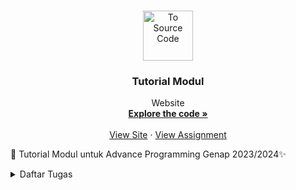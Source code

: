 <a name="readme-top"></a>

<br />
<div align="center">
  <a href="https://github.com/SamuelTanielM/eshop">
    <img src="pictures/logo_hae.png" alt="To Source Code" width="80" height="80">
  </a>

<h3 align="center">Tutorial Modul</h3>

  <p align="center">
    Website
    <br />
    <a href="https://github.com/SamuelTanielM/eshop"><strong>Explore the code »</strong></a>
    <br />
    <br />
    <a href="https://eshop-samuelt-adpro.koyeb.app">View Site</a>
    ·
    <a href="https://scele.cs.ui.ac.id/course/view.php?id=3747">View Assignment</a>
  </p>
</div>


🏪 Tutorial Modul untuk Advance Programming Genap 2023/2024✨
<details>
  <summary>Daftar Tugas</summary>
  <ol>
      
<hr>
      <details>
      <summary><a href="#tugas-2">Tutorial / Module 1 | ⭐ Coding Standards</a></summary>

<hr>
<hr>
<!-- #TODO:>>>:TODO:>>>:TODO:>>>:TODO:>>>:TODO:>>>:TODO:>>>:TODO:>>>:TODO:>>>:TODO:>>>:TODO:>>>:TODO:>>>:TODO:>>>:TODO:>>>:TODO:>>>:TODO:>>>:TODO:>>>:TODO:>>>:TODO:>>>:TODO:>>>:TODO:>>>:TODO:>>>:TODO:>>>:TODO:>>>:TODO:>>>:TODO:>>>:TODO:>>>:TODO:>>>:TODO:>>>:TODO:>>>:TODO:>>>:TODO:>>>: TABLE OF CONTENTS -->
<h3 align="center">Tutorial / Module 1 | ⭐ Coding Standards</h3>   

<a name="tugas-9"></a>
<details>
<summary>Table of Contents</summary>
<ol>
  <li>
    <a href="#reflection-1-1">Reflection 1</a>
  </li>
  <li>
    <a href="#reflection-1-2">Reflection 2</a>
  </li>

</ol>
</details>



<!-- ABOUT THE PROJECT -->
<a name="reflection-1-1"></a>
## Reflection 1

You already implemented two new features using Spring Boot. Check again your source code and evaluate the coding standards that you have learned in this module. Write clean code principles and secure coding practices that have been applied to your code.  If you find any mistake in your source code, please explain how to improve your code. Please write your reflection inside the repository's README.md file.

(mohon maaf kalau Inggris saya jelek) I've learned that the module for this project provides a good basis for coding practices and clean code principles. Following the module and its style of coding, I've improved in noticing and connecting the relationship between files. Albeit, I still found it pretty inconvenient to create many files and track or change them when there's a problem occurred. Not only that, the IDE is new to me, and it's challenging to get used to since it doesn't have a good display, missing shortcuts, and lag. So I have to just get used to it first, then realize it provides much more than VS Code, it tells where the problems are in different files easily. 

Since clean code principles are somewhat dependent on a programmer's preference, I don't think it matches my way of reading the lines from the code. I usually use a highlight extension in VSCode, which highlights the comments and important codes to easily help me read it, making it easy to create long lines of code without getting confused, but since this is a learning opportunity, I'll try my best to suit myself coding using the principles.


<p align="right">(<a href="#readme-top">back to top</a>)</p>

<hr>

<!-- ABOUT THE PROJECT -->
<a name="reflection-1-2"></a>
## Reflection 2

1. After writing the unit test, how do you feel? How many unit tests should be made in a class? How to make sure that our unit tests are enough to verify our program? It would be good if you learned about code coverage. Code coverage is a metric that can help you understand how much of your source is tested. If you have 100% code coverage, does that mean your code has no bugs or errors? 

I think the tests are more required in more complex projects. The tests in my program don't differ from testing it manually rendering it useless and less efficient, but I can see that once the project gets more complex, the tests will be very helpful. 

To make sure that the unit tests are enough to verify the program is by trying out many different situations that the program is not intended to, therefore, you can easily find bugs and errors. It doesn't mean that code has no bugs or errors if it has 100% code coverage, there are many ways to break the code from what the code can handle. Although, if it's a simple project, maybe it could have no bugs or errors, but there may be errors or bugs that haven't been found or known to cause yet.

2. Suppose that after writing the CreateProductFunctionalTest.java along with the corresponding test case, you were asked to create another functional test suite that verifies the number of items in the product list. You decided to create a new Java class similar to the prior functional test suites with the same setup procedures and instance variables. What do you think about the cleanliness of the code of the new functional test suite? Will the new code reduce the code quality? Identify the potential clean code issues, explain the reasons, and suggest possible improvements to make the code cleaner! Please write your reflection inside the repository's README.md file.

I think it will clutter the test files too much, if you need to create a new file only for several items especially if you keep track of the number of items, creating the program in the same file can be better. For example, after creating the product, add another test if the number of items is increased or not and verify it. Creating the same setup procedures and instance variables for every test in the future could potentially slow down the time it took to test the project. 

The cleanliness of the code will probably look good, but navigating the projects with other codes will be hard. The new code wouldn't reduce the code quality, since it has the same setup, perhaps if the setup before is already bad, then it will be bad, but if it's good, then probably not. If we're talking about the test file quality then probably yes, but ultimately not, since it can provide for future tests that can be created or occur with relatable problems. The potential clean code issues are the new functional test is not as good as the prior, it doesn't provide readability of the code, efficiency while maintaining trackability, and many more. 

The possible improvements are as such:
- make sure the code is readable for everyone, especially on the team
- it is trackable for any potential problems that may occur
- efficient with the code
- if the test can be run in the same file as another test and can cut down the time, then it's probably better to create it in the same file


<p align="right">(<a href="#readme-top">back to top</a>)</p>

<hr>


</details>

<hr>
      <details>
      <summary><a href="#tugas-2">Tutorial / Module 2 | ⭐ CI/CD</a></summary>

<hr>
<hr>
<!-- #TODO:>>>:TODO:>>>:TODO:>>>:TODO:>>>:TODO:>>>:TODO:>>>:TODO:>>>:TODO:>>>:TODO:>>>:TODO:>>>:TODO:>>>:TODO:>>>:TODO:>>>:TODO:>>>:TODO:>>>:TODO:>>>:TODO:>>>:TODO:>>>:TODO:>>>:TODO:>>>:TODO:>>>:TODO:>>>:TODO:>>>:TODO:>>>:TODO:>>>:TODO:>>>:TODO:>>>:TODO:>>>:TODO:>>>:TODO:>>>:TODO:>>>: TABLE OF CONTENTS -->
<h3 align="center">Refleksi Module 2 | ⭐ CI/CD</h3>   

<a name="tugas-9"></a>
<details>
<summary>Table of Contents</summary>
<ol>
  <li>
    <a href="#code-quality">Code quality issue(s)</a>
  </li>
  <li>
    <a href="#ci-cd">Met the definition of Continuous Integration and Continuous Deployment</a>
  </li>
  <li>
    <a href="#bonus">Met the definition of Continuous Integration and Continuous Deployment</a>
  </li>

</ol>
</details>



<!-- ABOUT THE PROJECT -->
<a name="code-quality"></a>
## Code quality issue(s)

List the code quality issue(s) that you fixed during the exercise and explain your strategy on fixing them!

- Unused import 'org.springframework.boot.test.mock.mockito.MockBean'


  ada banyak dalam file yang mengimport library dan tidak digunakan, solusinya saya kunjungi setiap file dan menghilangan setiap library yang tidak digunakan sehingga ketika dimerge ke main sudah hilang masalah tersebut, dengan demikian unused import tersebut mengurangi beban import library pada setiap kode

- Document empty method body

  terdapat method yang tidak ada penjelasan saya tambahkan comment untuk menjelaskan fungsinya sehingga menghindari fungsi yang tidak memiliki penjelasan dan kedepannya dapat digunakan oleh pengguna lain dengan mudah dan dapat dimengerti

- Position literals first in String comparisons

  mengerti apa maksudnya dan tujuannya untuk menghindari nullpointerexception, dan mengganti setiap masalah tersebut 
dari
if (columns.size() > 0 && columns.get(0).getText().equals("Product Name"))

  menjadi

  if (columns.size() > 0 && "Product Name".equals(columns.get(0).getText()))

- Unnecessary modifier 'public' on method 'delete': the method is declared in an interface type

  dengan menghilangkan segala public pada tiap method create, findall, delete, findbyid, dan update, sehingga lebih baik kodenya

- The JUnit 5 test method name 'delete_ShouldReturnDeletedProduct' doesn't match '[a-z][a-zA-Z0-9]*'

  dengan mengganti semua yang tidak camel case mengikuti camel case

- Substitute calls to size() == 0 (or size() != 0, size() > 0, size() < 1) with calls to isEmpty()
  
  mengganti size > 0 dengan !empty

<p align="right">(<a href="#readme-top">back to top</a>)</p>

<hr>

<a name="ci-cd"></a>
## Met the definition of Continuous Integration and Continuous Deployment

Look at your CI/CD workflows (GitHub)/pipelines (GitLab). Do you think the current implementation has met the definition of Continuous Integration and Continuous Deployment? Explain the reasons (minimum 3 sentences)!

Workflows CI/CD yang digunakan pada kode saya yaitu PMD (Project Mess Detector) untuk menganalisis basis kode untuk potensi masalah dan mematuhi code conventions, supaya kodenya saya efektif dalam hal maintainabilitas dan kejelasan.

Selain itu, dengan mengikuti modul saya telah menerapkan Scorecard supply chain analysis tool untuk mengevaluasi dan mengoptimalkan proses proses supply chain, sehingga dari data yang terkumpul saya bisa meningkatkan efisiensi dan mengurangi cost.

Dalam bagian CD, saya juga telah mendeploy aplikasi saya di Koyeb, yang memungkinkan skalabilitas dan ketersediaan yang lancar. CI/CD ini dikonfigurasi untuk memantau cabang master, secara otomatis memicu build, testing, dan juga deployment ketika ada perubahan kode. Sehingga kode sudah aman dan dideploy dengan mulus. [Link Deployment](https://eshop-samuelt-adpro.koyeb.app)

Dengan demikian, implementasi CI/CD saya, dikombinasikan dengan alat-alat seperti PMD, Scorecard, dan deployment di Koyeb, memungkinkan saya untuk mempertahankan tingkat kualitas kode yang tinggi, mengoptimalkan proses supply chain, dan menghasilkan aplikasi yang terus menerus bagus kedepannya.


<p align="right">(<a href="#readme-top">back to top</a>)</p>

<hr>

<a name="bonus"></a>
## Bonus

Code coverage saya gunakan https://github.com/marketplace/actions/jacoco-reporter

dan dapat dicek pada [Github Action](https://github.com/SamuelTanielM/tutorial-1/actions/runs/7900930327/job/21563618793) 

<p align="right">(<a href="#readme-top">back to top</a>)</p>

<hr>


</details>

<hr>
      <details>
      <summary><a href="#tugas-2">Tutorial / Module 3 | ⭐ OO Principles & Software Maintainability</a></summary>

<hr>
<hr>
<!-- #TODO:>>>:TODO:>>>:TODO:>>>:TODO:>>>:TODO:>>>:TODO:>>>:TODO:>>>:TODO:>>>:TODO:>>>:TODO:>>>:TODO:>>>:TODO:>>>:TODO:>>>:TODO:>>>:TODO:>>>:TODO:>>>:TODO:>>>:TODO:>>>:TODO:>>>:TODO:>>>:TODO:>>>:TODO:>>>:TODO:>>>:TODO:>>>:TODO:>>>:TODO:>>>:TODO:>>>:TODO:>>>:TODO:>>>:TODO:>>>:TODO:>>>: TABLE OF CONTENTS -->
<h3 align="center">Reflection</h3>   

<a name="tugas-9"></a>
<details>
<summary>Table of Contents</summary>
<ol>
  <li>
    <a href="#principles">Principles applied to project</a>
  </li>
  <li>
    <a href="#benefits">Benefits of applying SOLID principles and example</a>
  </li>
  <li>
    <a href="#disadvantages">Disadvantages if you do not apply SOLID principles to your project and example</a>
  </li>

</ol>
</details>



<!-- ABOUT THE PROJECT -->
<a name="principles"></a>
## Principles applied to project

- Separation of Concerns:

  memisahkan kelas-kelas Car dan Product ke dalam file-file terpisah, membantu pemeliharaan dan kejelasan dengan memfokuskan pada fungsionalitas tertentu di setiap file.

- Interface Segregation Principle (ISP): 

  implementasikan interface CarRepository dan ProductRepository, untuk bergantung hanya pada metode-metode yang digunakan, supaya fleksibilitas dan skalabilitas.

- Single Responsibility Principle (SRP): 

  setiap kelas dalam proyek memiliki satu tanggung jawab saja, seperti operasi akses data untuk repository dan definisi model untuk kelas-kelas Car dan Product.

- Open/Closed Principle (OCP): 

  mengkode ke interface (CarRepository dan ProductRepository), proyek terbuka untuk perluasan melalui penambahan implementasi baru sementara tertutup untuk modifikasi pada kode yang sudah ada.

<p align="right">(<a href="#readme-top">back to top</a>)</p>

<hr>

<!-- ABOUT THE PROJECT -->
<a name="benefits"></a>
## Benefits of applying SOLID principles and example

- Pemeliharaan: 

  SRP seperti pada nomor sebelumnya membuat lebih mudah memahami, memperbarui, dan memelihara program. Sehingga pas kita mau buat fitur baru perlu ditambahkan ke CarRepository, kita dapat fokus hanya pada memodifikasi kelas tersebut tanpa memengaruhi bagian lain

- Fleksibilitas: 

  implementasi interface dan mematuhi ISP memungkinkan untuk pertukaran implementasi dengan mudah. Misalnya, jika mekanisme penyimpanan data untuk Car perlu diubah, hanya implementasi CarRepository yang perlu dimodifikasi, sementara bagian lain dari tidak terpengaruh.

- Testabilitas: 

  Mengiktui prinicple SRP dan pemisahan tanggung jawab, komponen-komponen individu dari sistem menjadi lebih mudah diuji. Misalnya, unit test dapat ditulis khusus untuk implementasi CarRepository atau ProductRepository tanpa perlu menguji seluruh sistem.

<p align="right">(<a href="#readme-top">back to top</a>)</p>

<hr>

<!-- ABOUT THE PROJECT -->
<a name="disadvantages"></a>
## Disadvantages if you do not apply SOLID principles to your project and example

- Duplikasi Kode: 

  Jika kita tidak mengiktu principle SRP, program dapat menjadi bengkak dan berisi kode yang berlogika sama/duplikat. Misalnya, jika ada kode untuk ngakses data tapi tersebar di berbagai file lain daripada terpusat di repository, jadi redundant karena banyak serupa diulangi di banyak file lain.

- Keterikatan yang Ketat: 

  kalau tidak mengikuti OCP dan DIP dapat menyebabkan dependent yang ketat antara file-file yang berbeda dari sistem. Misalnya, jika kelas-kelas langsung bergantung pada implementasi konkret daripada abstraksi, membuat perubahan pada satu bagian dari sistem mungkin memerlukan modifikasi pada beberapa bagian lain, sehingga jadi sulit di maintain.

- Kesulitan dalam Skalabilitas: 

  tanpa mematuhi ISP, menambahkan fungsionalitas baru ke file-file yang sudah ada mungkin memerlukan modifikasi pada interface dan implementasinya, memengaruhi bagian lain dari sistem. Misalnya, jika sebuah kelas mengimplementasikan interface yang besar dengan banyak metode, menambahkan metode baru ke antarmuka tersebut mungkin memaksa semua kelas yang mengimplementasikannya untuk memberikan implementasi, bahkan jika mereka tidak membutuhkannya. Hal ini dapat menyebabkan perubahan kode yang tidak perlu dan potensi bug.

<p align="right">(<a href="#readme-top">back to top</a>)</p>

<hr>


</details>

<hr>
      <details>
      <summary><a href="#tugas-2">Tutorial / Module ? | ⭐ ?</a></summary>

<hr>
<hr>
<!-- #TODO:>>>:TODO:>>>:TODO:>>>:TODO:>>>:TODO:>>>:TODO:>>>:TODO:>>>:TODO:>>>:TODO:>>>:TODO:>>>:TODO:>>>:TODO:>>>:TODO:>>>:TODO:>>>:TODO:>>>:TODO:>>>:TODO:>>>:TODO:>>>:TODO:>>>:TODO:>>>:TODO:>>>:TODO:>>>:TODO:>>>:TODO:>>>:TODO:>>>:TODO:>>>:TODO:>>>:TODO:>>>:TODO:>>>:TODO:>>>:TODO:>>>: TABLE OF CONTENTS -->
<h3 align="center">Tugas 9: Integrasi Layanan Web Django dengan Aplikasi Flutter</h3>   

<a name="tugas-9"></a>
<details>
<summary>Table of Contents</summary>
<ol>
  <li>
    <a href="#pengambilan-json">pengambilan data JSON tanpa membuat model terlebih dahulu</a>
  </li>
  <li>
    <a href="#cookie-request">fungsi dari CookieRequest dan mengapa instance CookieRequest perlu untuk dibagikan ke semua komponen di aplikasi Flutter</a>
  </li>
  <li>
    <a href="#mekanisme-fetch">mekanisme pengambilan data dari JSON hingga dapat ditampilkan pada Flutter</a>
  </li>
  <li>
    <a href="#mekanisme-auth">mekanisme autentikasi dari input data akun pada Flutter ke Django hingga selesainya proses autentikasi oleh Django dan tampilnya menu pada Flutter.</a>
  </li>
  <li>
    <a href="#widget-dipakai">widget yang kamu dipakai pada tugas ini</a>
  </li>

  <li>
    <a href="#checklist9">implementasi checklist</a>
  </li>

</ol>
</details>



<!-- ABOUT THE PROJECT -->
<a name="pengambilan-json"></a>
## pengambilan data JSON tanpa membuat model terlebih dahulu

bisa tetapi prosedur yang perlu dilakukan dalam memparsing

<p align="right">(<a href="#readme-top">back to top</a>)</p>

<hr>


</details>

  </ol>
</details>
